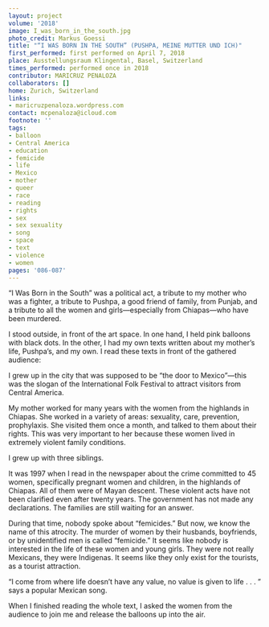 ```yaml
---
layout: project
volume: '2018'
image: I_was_born_in_the_south.jpg
photo_credit: Markus Goessi
title: "“I WAS BORN IN THE SOUTH” (PUSHPA, MEINE MUTTER UND ICH)"
first_performed: first performed on April 7, 2018
place: Ausstellungsraum Klingental, Basel, Switzerland
times_performed: performed once in 2018
contributor: MARICRUZ PENALOZA
collaborators: []
home: Zurich, Switzerland
links:
- maricruzpenaloza.wordpress.com
contact: mcpenaloza@icloud.com
footnote: ''
tags:
- balloon
- Central America
- education
- femicide
- life
- Mexico
- mother
- queer
- race
- reading
- rights
- sex
- sex sexuality
- song
- space
- text
- violence
- women
pages: '086-087'
---
```


“I Was Born in the South” was a political act, a tribute to my mother who was a fighter, a tribute to Pushpa, a good friend of family, from Punjab, and a tribute to all the women and girls—especially from Chiapas—who have been murdered.

I stood outside, in front of the art space. In one hand, I held pink balloons with black dots. In the other, I had my own texts written about my mother’s life, Pushpa’s, and my own. I read these texts in front of the gathered audience:

I grew up in the city that was supposed to be “the door to Mexico”—this was the slogan of the International Folk Festival to attract visitors from Central America.

My mother worked for many years with the women from the highlands in Chiapas. She worked in a variety of areas: sexuality, care, prevention, prophylaxis. She visited them once a month, and talked to them about their rights. This was very important to her because these women lived in extremely violent family conditions.

I grew up with three siblings.

It was 1997 when I read in the newspaper about the crime committed to 45 women, specifically pregnant women and children, in the highlands of Chiapas. All of them were of Mayan descent. These violent acts have not been clarified even after twenty years. The government has not made any declarations. The families are still waiting for an answer.

During that time, nobody spoke about “femicides.” But now, we know the name of this atrocity. The murder of women by their husbands, boyfriends, or by unidentified men is called “femicide.” It seems like nobody is interested in the life of these women and young girls. They were not really Mexicans, they were Indigenas. It seems like they only exist for the tourists, as a tourist attraction.

“I come from where life doesn’t have any value, no value is given to life . . . ” says a popular Mexican song.

When I finished reading the whole text, I asked the women from the audience to join me and release the balloons up into the air.
